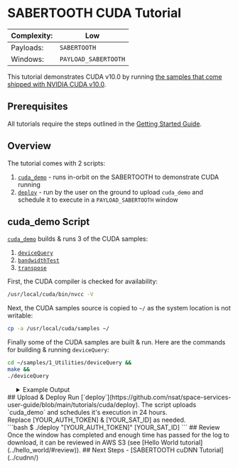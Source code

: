 # SABERTOOTH CUDA Tutorial

|Complexity:|Low|
|-|-|
|Payloads:|`SABERTOOTH`|
|Windows:|`PAYLOAD_SABERTOOTH`|


This tutorial demonstrates CUDA v10.0 by running [the samples that come shipped with NVIDIA CUDA v10.0](https://docs.nvidia.com/cuda/archive/10.0/cuda-installation-guide-linux/index.html#compiling-examples).


## Prerequisites

All tutorials require the steps outlined in the [Getting Started Guide](../../GettingStarted.md). 


## Overview

The tutorial comes with 2 scripts:

1. [`cuda_demo`](https://github.com/nsat/space-services-user-guide/blob/main/tutorials/cuda/deploy) - runs in-orbit on the SABERTOOTH to demonstrate CUDA running
1. [`deploy`](https://github.com/nsat/space-services-user-guide/blob/main/tutorials/cuda/deploy) - run by the user on the ground to upload `cuda_demo` and schedule it to execute in a `PAYLOAD_SABERTOOTH` window


## cuda_demo Script

[`cuda_demo`](https://github.com/nsat/space-services-user-guide/blob/main/tutorials/cuda/deploy) builds & runs 3 of the CUDA samples:

1. [`deviceQuery`](https://docs.nvidia.com/cuda/archive/10.0/demo-suite/index.html#deviceQuery)
1. [`bandwidthTest`](https://docs.nvidia.com/cuda/archive/10.0/demo-suite/index.html#bandwidthTest)
1. [`transpose`](https://docs.nvidia.com/cuda/archive/10.0/cuda-samples/index.html#matrix-transpose)


First, the CUDA compiler is checked for availability:

```bash
/usr/local/cuda/bin/nvcc -V
```

Next, the CUDA samples source is copied to `~/` as the system location is not writable:

```bash
cp -a /usr/local/cuda/samples ~/
```

Finally some of the CUDA samples are built & run. Here are the commands for building & running `deviceQuery`:

```bash
cd ~/samples/1_Utilities/deviceQuery &&
make &&
./deviceQuery
```


<details>
  <summary style="padding-left:20px;display:list-item;">Example Output</summary>
  <br/>
<pre id="cuda_demo_output" class="highlight">
+ cd /home/spire/samples/1_Utilities/deviceQuery
+ make
/usr/local/cuda-10.0/bin/nvcc -ccbin g++ -I../../common/inc  -m64    -gencode arch=compute_30,code=sm_30 -gencode arch=compute_32,code=sm_32 -gencode arch=compute_53,code=sm_53 -gencode arch=compute_61,code=sm_61 -gencode arch=compute_62,code=sm_62 -gencode arch=compute_70,code=sm_70 -gencode arch=compute_72,code=sm_72 -gencode arch=compute_75,code=sm_75 -gencode arch=compute_75,code=compute_75 -o deviceQuery.o -c deviceQuery.cpp
/usr/local/cuda-10.0/bin/nvcc -ccbin g++   -m64      -gencode arch=compute_30,code=sm_30 -gencode arch=compute_32,code=sm_32 -gencode arch=compute_53,code=sm_53 -gencode arch=compute_61,code=sm_61 -gencode arch=compute_62,code=sm_62 -gencode arch=compute_70,code=sm_70 -gencode arch=compute_72,code=sm_72 -gencode arch=compute_75,code=sm_75 -gencode arch=compute_75,code=compute_75 -o deviceQuery deviceQuery.o
mkdir -p ../../bin/aarch64/linux/release
cp deviceQuery ../../bin/aarch64/linux/release
+ ./deviceQuery
./deviceQuery Starting...

 CUDA Device Query (Runtime API) version (CUDART static linking)

Detected 1 CUDA Capable device(s)

Device 0: "NVIDIA Tegra X1"
  CUDA Driver Version / Runtime Version          10.0 / 10.0
  CUDA Capability Major/Minor version number:    5.3
  Total amount of global memory:                 1980 MBytes (2076352512 bytes)
  ( 1) Multiprocessors, (128) CUDA Cores/MP:     128 CUDA Cores
  GPU Max Clock rate:                            922 MHz (0.92 GHz)
  Memory Clock rate:                             13 Mhz
  Memory Bus Width:                              64-bit
  L2 Cache Size:                                 262144 bytes
  Maximum Texture Dimension Size (x,y,z)         1D=(65536), 2D=(65536, 65536), 3D=(4096, 4096, 4096)
  Maximum Layered 1D Texture Size, (num) layers  1D=(16384), 2048 layers
  Maximum Layered 2D Texture Size, (num) layers  2D=(16384, 16384), 2048 layers
  Total amount of constant memory:               65536 bytes
  Total amount of shared memory per block:       49152 bytes
  Total number of registers available per block: 32768
  Warp size:                                     32
  Maximum number of threads per multiprocessor:  2048
  Maximum number of threads per block:           1024
  Max dimension size of a thread block (x,y,z): (1024, 1024, 64)
  Max dimension size of a grid size    (x,y,z): (2147483647, 65535, 65535)
  Maximum memory pitch:                          2147483647 bytes
  Texture alignment:                             512 bytes
  Concurrent copy and kernel execution:          Yes with 1 copy engine(s)
  Run time limit on kernels:                     Yes
  Integrated GPU sharing Host Memory:            Yes
  Support host page-locked memory mapping:       Yes
  Alignment requirement for Surfaces:            Yes
  Device has ECC support:                        Disabled
  Device supports Unified Addressing (UVA):      Yes
  Device supports Compute Preemption:            No
  Supports Cooperative Kernel Launch:            No
  Supports MultiDevice Co-op Kernel Launch:      No
  Device PCI Domain ID / Bus ID / location ID:   0 / 0 / 0
  Compute Mode:
     < Default (multiple host threads can use ::cudaSetDevice() with device simultaneously) >

deviceQuery, CUDA Driver = CUDART, CUDA Driver Version = 10.0, CUDA Runtime Version = 10.0, NumDevs = 1
Result = PASS
<pre>
</details>


## Upload & Deploy

Run [`deploy`](https://github.com/nsat/space-services-user-guide/blob/main/tutorials/cuda/deploy). The script uploads `cuda_demo` and schedules it's execution in 24 hours.

<aside class="notice">Replace [YOUR_AUTH_TOKEN] & [YOUR_SAT_ID] as needed.</aside>

```bash
$ ./deploy "[YOUR_AUTH_TOKEN]" [YOUR_SAT_ID]
```


## Review

Once the window has completed and enough time has passed for the log to download, it can be reviewed in AWS S3 (see [Hello World tutorial](../hello_world/#review)).


## Next Steps

 - [SABERTOOTH cuDNN Tutorial](../cudnn/) 

